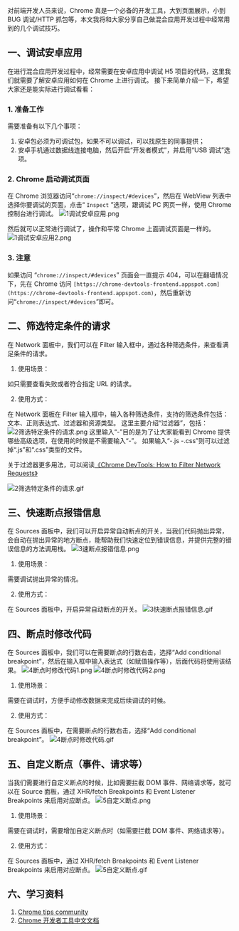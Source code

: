对前端开发人员来说，Chrome 真是一个必备的开发工具，大到页面展示，小到 BUG 调试/HTTP 抓包等，本文我将和大家分享自己做混合应用开发过程中经常用到的几个调试技巧。

## 一、调试安卓应用
在进行混合应用开发过程中，经常需要在安卓应用中调试 H5 项目的代码，这里我们就需要了解安卓应用如何在 Chrome 上进行调试。
接下来简单介绍一下，希望大家还是能实际进行调试看看：
### 1. 准备工作
需要准备有以下几个事项：

1. 安卓包必须为可调试包，如果不可以调试，可以找原生的同事提供；
1. 安卓手机通过数据线连接电脑，然后开启“开发者模式”，并启用“USB 调试”选项。

### 2. Chrome 启动调试页面

在 Chrome 浏览器访问“`chrome://inspect/#devices`”，然后在 WebView 列表中选择你要调试的页面，点击“ `Inspect` ”选项，跟调试 PC 网页一样，使用 Chrome 控制台进行调试。
![1调试安卓应用.png](http://images.pingan8787.com/Chrome/tips1/1调试安卓应用.png)

然后就可以正常进行调试了，操作和平常 Chrome 上面调试页面是一样的。
![1调试安卓应用2.png](http://images.pingan8787.com/Chrome/tips1/1调试安卓应用2.png)

### 3. 注意

如果访问 “`chrome://inspect/#devices`” 页面会一直提示 404，可以在翻墙情况下，先在 Chrome 访问 `[https://chrome-devtools-frontend.appspot.com](https://chrome-devtools-frontend.appspot.com)`，然后重新访问“`chrome://inspect/#devices`”即可。
## 二、筛选特定条件的请求
在 Network 面板中，我们可以在 Filter 输入框中，通过各种筛选条件，来查看满足条件的请求。

1. 使用场景：

如只需要查看失败或者符合指定 URL 的请求。

2. 使用方式：

在 Network 面板在 Filter 输入框中，输入各种筛选条件，支持的筛选条件包括：文本、正则表达式、过滤器和资源类型。
这里主要介绍“过滤器”，包括：
![2筛选特定条件的请求.png](http://images.pingan8787.com/Chrome/tips1/2筛选特定条件的请求.png)
这里输入“-”目的是为了让大家能看到 Chrome 提供哪些高级选项，在使用的时候是不需要输入“-”。
如果输入“-.js -.css”则可以过滤掉“.js”和“.css”类型的文件。

关于过滤器更多用法，可以阅读[《Chrome DevTools: How to Filter Network Requests》](https://www.freecodecamp.org/news/chrome-devtools-network-tab-tricks/)

![2筛选特定条件的请求.gif](http://images.pingan8787.com/Chrome/tips1/2筛选特定条件的请求.gif)


## 三、快速断点报错信息
在 Sources 面板中，我们可以开启异常自动断点的开关，当我们代码抛出异常，会自动在抛出异常的地方断点，能帮助我们快速定位到错误信息，并提供完整的错误信息的方法调用栈。
![3速断点报错信息.png](http://images.pingan8787.com/Chrome/tips1/3速断点报错信息.png)

1. 使用场景：

需要调试抛出异常的情况。

2. 使用方式：

在 Sources 面板中，开启异常自动断点的开关。
![3快速断点报错信息.gif](http://images.pingan8787.com/Chrome/tips1/3快速断点报错信息.gif)


## 四、断点时修改代码
在 Sources 面板中，我们可以在需要断点的行数右击，选择“Add conditional breakpoint”，然后在输入框中输入表达式（如赋值操作等），后面代码将使用该结果。
![4断点时修改代码1.png](http://images.pingan8787.com/Chrome/tips1/4断点时修改代码1.png)
![4断点时修改代码2.png](http://images.pingan8787.com/Chrome/tips1/4断点时修改代码2.png)

1. 使用场景：

需要在调试时，方便手动修改数据来完成后续调试的时候。

2. 使用方式：

在 Sources 面板中，在需要断点的行数右击，选择“Add conditional breakpoint”。
![4断点时修改代码.gif](http://images.pingan8787.com/Chrome/tips1/4断点时修改代码.gif)


## 五、自定义断点（事件、请求等）
当我们需要进行自定义断点的时候，比如需要拦截 DOM 事件、网络请求等，就可以在 Source 面板，通过 XHR/fetch Breakpoints 和 Event Listener Breakpoints 来启用对应断点。
![5自定义断点.png](http://images.pingan8787.com/Chrome/tips1/5自定义断点.png)

1. 使用场景：

需要在调试时，需要增加自定义断点时（如需要拦截 DOM 事件、网络请求等）。

2. 使用方式：

在 Sources 面板中，通过 XHR/fetch Breakpoints 和 Event Listener Breakpoints 来启用对应断点。
![5自定义断点.gif](http://images.pingan8787.com/Chrome/tips1/5自定义断点.gif)


## 六、学习资料

1. [Chrome tips community](https://umaar.com)
1. [Chrome 开发者工具中文文档](https://www.css88.com/doc/chrome-devtools/)
